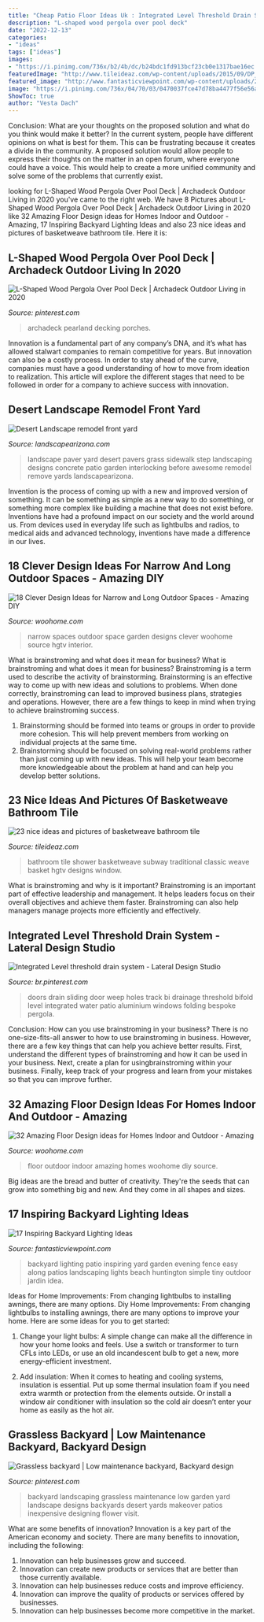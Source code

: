 ```yaml
---
title: "Cheap Patio Floor Ideas Uk : Integrated Level Threshold Drain System"
description: "L-shaped wood pergola over pool deck"
date: "2022-12-13"
categories:
- "ideas"
tags: ["ideas"]
images:
- "https://i.pinimg.com/736x/b2/4b/dc/b24bdc1fd913bcf23cb0e1317bae16ec.jpg"
featuredImage: "http://www.tileideaz.com/wp-content/uploads/2015/09/DP_Design-Development-traditional-white-bathroom-shower_v.jpg.rend_.hgtvcom.1280.1707.jpeg"
featured_image: "http://www.fantasticviewpoint.com/wp-content/uploads/2016/03/3bdf6c214d434a9150fd811b27967969-634x423.jpg"
image: "https://i.pinimg.com/736x/04/70/03/0470037fce47d78ba4477f56e56a0b59--grassless-landscaping-backyards-grassless-backyard-ideas.jpg"
ShowToc: true
author: "Vesta Dach"
---
```



Conclusion: What are your thoughts on the proposed solution and what do you think would make it better?
In the current system, people have different opinions on what is best for them. This can be frustrating because it creates a divide in the community. A proposed solution would allow people to express their thoughts on the matter in an open forum, where everyone could have a voice. This would help to create a more unified community and solve some of the problems that currently exist.

	

		
looking for L-Shaped Wood Pergola Over Pool Deck | Archadeck Outdoor Living in 2020 you've came to the right web. We have 8 Pictures about L-Shaped Wood Pergola Over Pool Deck | Archadeck Outdoor Living in 2020 like 32 Amazing Floor Design ideas for Homes Indoor and Outdoor - Amazing, 17 Inspiring Backyard Lighting Ideas and also 23 nice ideas and pictures of basketweave bathroom tile. Here it is:
		
    
## L-Shaped Wood Pergola Over Pool Deck | Archadeck Outdoor Living In 2020

<img loading=lazy src="https://i.pinimg.com/736x/b2/4b/dc/b24bdc1fd913bcf23cb0e1317bae16ec.jpg" onerror="this.onerror=null;this.src='https://tse1.mm.bing.net/th?id=OIP.Rf6JTB9nIYtloMo1H2vgywHaFY&amp;pid=15.1';" alt="L-Shaped Wood Pergola Over Pool Deck | Archadeck Outdoor Living in 2020">

_Source: pinterest.com_

>archadeck pearland decking porches. 

	

Innovation is a fundamental part of any company’s DNA, and it’s what has allowed stalwart companies to remain competitive for years. But innovation can also be a costly process. In order to stay ahead of the curve, companies must have a good understanding of how to move from ideation to realization. This article will explore the different stages that need to be followed in order for a company to achieve success with innovation.

    
## Desert Landscape Remodel Front Yard

<img loading=lazy src="http://www.landscapearizona.com/wp-content/uploads/2014/11/paver-sidewalk-step.jpg" onerror="this.onerror=null;this.src='https://tse1.mm.bing.net/th?id=OIP.xm4JGDj-zlhs7oTWZuVkDQHaJ4&amp;pid=15.1';" alt="Desert Landscape remodel front yard">

_Source: landscapearizona.com_

>landscape paver yard desert pavers grass sidewalk step landscaping designs concrete patio garden interlocking before awesome remodel remove yards landscapearizona. 

	

Invention is the process of coming up with a new and improved version of something. It can be something as simple as a new way to do something, or something more complex like building a machine that does not exist before. Inventions have had a profound impact on our society and the world around us. From devices used in everyday life such as lightbulbs and radios, to medical aids and advanced technology, inventions have made a difference in our lives.

    
## 18 Clever Design Ideas For Narrow And Long Outdoor Spaces - Amazing DIY

<img loading=lazy src="http://www.woohome.com/wp-content/uploads/2015/03/narrow-space-designs-woohome-16.jpg" onerror="this.onerror=null;this.src='https://tse3.mm.bing.net/th?id=OIP.aGUTDKpzbgZ6mO7ZCa9R1gHaJ5&amp;pid=15.1';" alt="18 Clever Design Ideas for Narrow and Long Outdoor Spaces - Amazing DIY">

_Source: woohome.com_

>narrow spaces outdoor space garden designs clever woohome source hgtv interior. 

	

What is brainstroming and what does it mean for business?
What is brainstroming and what does it mean for business?
Brainstroming is a term used to describe the activity of brainstorming. Brainstorming is an effective way to come up with new ideas and solutions to problems. When done correctly, brainstroming can lead to improved business plans, strategies and operations. However, there are a few things to keep in mind when trying to achieve brainstroming success.

1) Brainstorming should be formed into teams or groups in order to provide more cohesion. This will help prevent members from working on individual projects at the same time.
2) Brainstorming should be focused on solving real-world problems rather than just coming up with new ideas. This will help your team become more knowledgeable about the problem at hand and can help you develop better solutions.

    
## 23 Nice Ideas And Pictures Of Basketweave Bathroom Tile

<img loading=lazy src="http://www.tileideaz.com/wp-content/uploads/2015/09/DP_Design-Development-traditional-white-bathroom-shower_v.jpg.rend_.hgtvcom.1280.1707.jpeg" onerror="this.onerror=null;this.src='https://tse4.mm.bing.net/th?id=OIP.hEAFuFsZ89j2UCV8Cyg6CwHaJ4&amp;pid=15.1';" alt="23 nice ideas and pictures of basketweave bathroom tile">

_Source: tileideaz.com_

>bathroom tile shower basketweave subway traditional classic weave basket hgtv designs window. 

	

What is brainstroming and why is it important?
Brainstroming is an important part of effective leadership and management. It helps leaders focus on their overall objectives and achieve them faster. Brainstroming can also help managers manage projects more efficiently and effectively.

    
## Integrated Level Threshold Drain System - Lateral Design Studio

<img loading=lazy src="https://i.pinimg.com/736x/2e/46/9d/2e469d5654480fa6c2c69a49c6572d77--folding-doors-design-studios.jpg" onerror="this.onerror=null;this.src='https://tse4.mm.bing.net/th?id=OIP.us9u8y4F6h0wlRzQo2SwcwHaE7&amp;pid=15.1';" alt="Integrated Level threshold drain system - Lateral Design Studio">

_Source: br.pinterest.com_

>doors drain sliding door weep holes track bi drainage threshold bifold level integrated water patio aluminium windows folding bespoke pergola. 

	

Conclusion: How can you use brainstroming in your business?
There is no one-size-fits-all answer to how to use brainstroming in business. However, there are a few key things that can help you achieve better results. First, understand the different types of brainstroming and how it can be used in your business. Next, create a plan for usingbrainstroming within your business. Finally, keep track of your progress and learn from your mistakes so that you can improve further.

    
## 32 Amazing Floor Design Ideas For Homes Indoor And Outdoor - Amazing

<img loading=lazy src="http://www.woohome.com/wp-content/uploads/2015/08/indoor-and-outdoor-floor-woohome-21.jpg" onerror="this.onerror=null;this.src='https://tse1.mm.bing.net/th?id=OIP.K8DN2tCv0pbdZ-JeeS_u-gHaLH&amp;pid=15.1';" alt="32 Amazing Floor Design ideas for Homes Indoor and Outdoor - Amazing">

_Source: woohome.com_

>floor outdoor indoor amazing homes woohome diy source. 

	

Big ideas are the bread and butter of creativity. They're the seeds that can grow into something big and new. And they come in all shapes and sizes.

    
## 17 Inspiring Backyard Lighting Ideas

<img loading=lazy src="http://www.fantasticviewpoint.com/wp-content/uploads/2016/03/3bdf6c214d434a9150fd811b27967969-634x423.jpg" onerror="this.onerror=null;this.src='https://tse3.mm.bing.net/th?id=OIP.KBgc5G1rTWet971lMlC6eAHaE8&amp;pid=15.1';" alt="17 Inspiring Backyard Lighting Ideas">

_Source: fantasticviewpoint.com_

>backyard lighting patio inspiring yard garden evening fence easy along patios landscaping lights beach huntington simple tiny outdoor jardin idea. 

	

Ideas for Home Improvements: From changing lightbulbs to installing awnings, there are many options.
Diy Home Improvements: From changing lightbulbs to installing awnings, there are many options to improve your home. Here are some ideas for you to get started: 
1. Change your light bulbs: A simple change can make all the difference in how your home looks and feels. Use a switch or transformer to turn CFLs into LEDs, or use an old incandescent bulb to get a new, more energy-efficient investment. 

2. Add insulation: When it comes to heating and cooling systems, insulation is essential. Put up some thermal insulation foam if you need extra warmth or protection from the elements outside. Or install a window air conditioner with insulation so the cold air doesn’t enter your home as easily as the hot air. 


    
## Grassless Backyard | Low Maintenance Backyard, Backyard Design

<img loading=lazy src="https://i.pinimg.com/736x/04/70/03/0470037fce47d78ba4477f56e56a0b59--grassless-landscaping-backyards-grassless-backyard-ideas.jpg" onerror="this.onerror=null;this.src='https://tse4.mm.bing.net/th?id=OIP.djqQZ6sBXOWEHxYxxxE_2AHaEK&amp;pid=15.1';" alt="Grassless backyard | Low maintenance backyard, Backyard design">

_Source: pinterest.com_

>backyard landscaping grassless maintenance low garden yard landscape designs backyards desert yards makeover patios inexpensive designing flower visit. 

	

What are some benefits of innovation?
Innovation is a key part of the American economy and society. There are many benefits to innovation, including the following: 
1. Innovation can help businesses grow and succeed. 
2. Innovation can create new products or services that are better than those currently available. 
3. Innovation can help businesses reduce costs and improve efficiency. 
4. Innovation can improve the quality of products or services offered by businesses. 
5. Innovation can help businesses become more competitive in the market.

